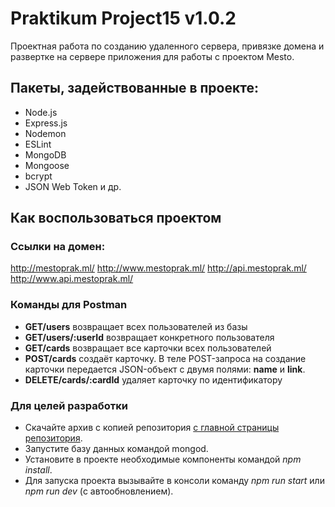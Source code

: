# Praktikum Project15 v1.0.2
Проектная работа по созданию удаленного сервера, привязке домена и развертке на сервере приложения для работы с проектом Mesto.
## Пакеты, задействованные в проекте:
- Node.js
- Express.js
- Nodemon
- ESLint
- MongoDB
- Mongoose
- bcrypt
- JSON Web Token
и др.
## Как воспользоваться проектом
### Ссылки на домен:
http://mestoprak.ml/
http://www.mestoprak.ml/
http://api.mestoprak.ml/
http://www.api.mestoprak.ml/
### Команды для Postman
- **GET/users** возвращает всех пользователей из базы
- **GET/users/:userId** возвращает конкретного пользователя
- **GET/cards** возвращает все карточки всех пользователей
- **POST/cards** создаёт карточку. В теле POST-запроса на создание карточки передается JSON-объект с двумя полями: **name** и **link**.
- **DELETE/cards/:cardId** удаляет карточку по идентификатору
### Для целей разработки
- Cкачайте архив c копией репозитория [с главной страницы репозитория](https://github.com/1Roderick/praktikumproject15).
- Запустите базу данных командой mongod.
- Установите в проекте необходимые компоненты командой _npm install_.
- Для запуска проекта вызывайте в консоли команду *npm run start* или *npm run dev* (с автообновлением).
